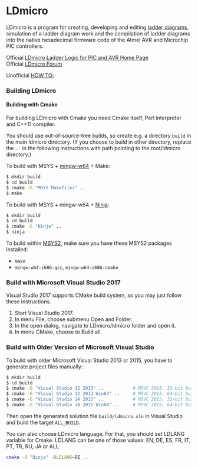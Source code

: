 # LDmicro 
LDmicro is a program for creating, developing and editing [ladder diagrams](https://en.wikipedia.org/wiki/Ladder_logic),
simulation of a ladder diagram work
and the compilation of ladder diagrams into the native hexadecimal firmware code of the Atmel AVR and Microchip PIC controllers.

Official [LDmicro Ladder Logic for PIC and AVR Home Page](http://cq.cx/ladder.pl)  
Official [LDmicro Forum](http://cq.cx/ladder-forum.pl)  

Unofficial [HOW TO:](https://github.com/LDmicro/LDmicro/wiki/HOW-TO)  

### Building LDmicro

#### Building with Cmake

For building LDmicro with Cmake you need Cmake itself, Perl interpreter and C++11 compiler.

You should use out-of-source-tree builds, so create e.g. a directory
`build` in the main ldmicro directory. (If you choose to build in other
directory, replace the `..` in the following instructions with path pointing
to the root/ldmicro directory.)

To build with MSYS + [mingw-w64](http://mingw-w64.org) + Make:
```sh
$ mkdir build
$ cd build
$ cmake -G "MSYS Makefiles" ..
$ make
```

To build with MSYS + mingw-w64 + [Ninja](http://martine.github.io/ninja):
```sh
$ mkdir build
$ cd build
$ cmake -G "Ninja" ..
$ ninja
```

To build within [MSYS2](http://msys2.github.io), make sure you have these
MSYS2 packages installed:
* `make`
* `mingw-w64-i686-gcc`, `mingw-w64-i686-cmake`

### Build with Microsoft Visual Studio 2017

Visual Studio 2017 supports CMake build system, so you may just follow these
instructions.
1. Start Visual Studio 2017.
2. In menu File, choose submenu Open and Folder.
3. In the open dialog, navigate to LDmicro/ldmicro folder and open it.
4. In menu CMake, choose to Build all.

### Build with Older Version of Microsoft Visual Studio

To build with older Microsoft Visual Studio 2013 or 2015, you have to
generate project files manually:
```sh
$ mkdir build
$ cd build
$ cmake -G "Visual Studio 12 2013" ..           # MSVC 2013, 32-bit build
$ cmake -G "Visual Studio 12 2013 Win64" ..     # MSVC 2013, 64-bit build
$ cmake -G "Visual Studio 14 2015" ..           # MSVC 2015, 32-bit build
$ cmake -G "Visual Studio 14 2015 Win64" ..     # MSVC 2015, 64-bit build
```
Then open the generated solution file `build/ldmicro.sln` in Visual Studio and
build the target `ALL_BUILD`.

You can also choose LDmicro language. For that, you should set LDLANG variable for Cmake.
LDLANG can be one of those values: EN, DE, ES, FR, IT, PT, TR, RU, JA or ALL.
```sh
cmake -G "Ninja" -DLDLANG=DE ..
```